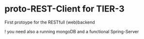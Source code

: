 # proto-REST-Client for TIER-3
First protoype for the RESTfull (web)backend

! you need also a running mongoDB and a functional Spring-Server
